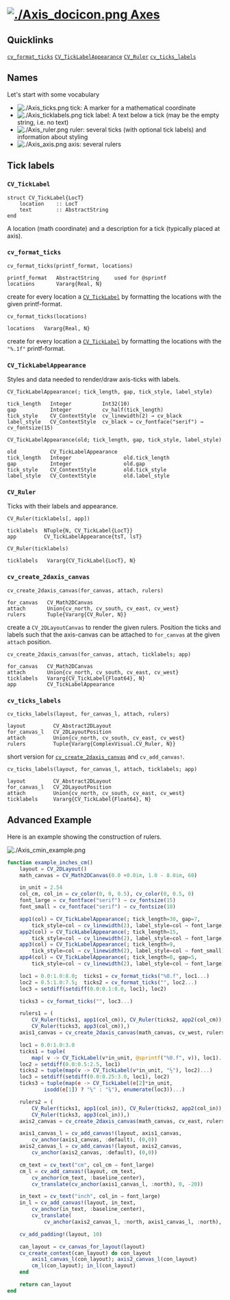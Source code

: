 # [![./Axis_docicon.png](./Axis_docicon.png) Axes](./Axis.md)

## Quicklinks

[`cv_format_ticks`](./Axis.md#user-content-cv_format_ticks)   [`CV_TickLabelAppearance`](./Axis.md#user-content-cv_ticklabelappearance)   [`CV_Ruler`](./Axis.md#user-content-cv_ruler)   [`cv_ticks_labels`](./Axis.md#user-content-cv_ticks_labels)

## Names

Let's start with some vocabulary

  * ![./Axis_ticks.png](./Axis_ticks.png) tick: A marker for a mathematical coordinate
  * ![./Axis_ticklabels.png](./Axis_ticklabels.png) tick label: A text below a tick (may be the empty string, i.e. no text)
  * ![./Axis_ruler.png](./Axis_ruler.png) ruler: several ticks (with optional tick labels) and information about styling
  * ![./Axis_axis.png](./Axis_axis.png) axis: several rulers

## Tick labels

### `CV_TickLabel`

```
struct CV_TickLabel{LocT}
    location    :: LocT
    text        :: AbstractString
end
```

A location (math coordinate) and a description for a tick (typically placed at axis).

### `cv_format_ticks`

```
cv_format_ticks(printf_format, locations)

printf_format   AbstractString     used for @sprintf
locations       Vararg{Real, N}
```

create for every location a [`CV_TickLabel`](./Axis.md#user-content-cv_ticklabel) by formatting the locations with the given printf-format.

```
cv_format_ticks(locations)

locations   Vararg{Real, N}
```

create for every location a [`CV_TickLabel`](./Axis.md#user-content-cv_ticklabel) by formatting the locations with the `"%.1f"` printf-format.

### `CV_TickLabelAppearance`

Styles and data needed to render/draw axis-ticks with labels.

```
CV_TickLabelAppearance(; tick_length, gap, tick_style, label_style)

tick_length   Integer          Int32(10)
gap           Integer          cv_half(tick_length)
tick_style    CV_ContextStyle  cv_linewidth(2) → cv_black
label_style   CV_ContextStyle  cv_black → cv_fontface("serif") → cv_fontsize(15)
```

```
CV_TickLabelAppearance(old; tick_length, gap, tick_style, label_style)

old           CV_TickLabelAppearance
tick_length   Integer                 old.tick_length
gap           Integer                 old.gap
tick_style    CV_ContextStyle         old.tick_style
label_style   CV_ContextStyle         old.label_style
```

### `CV_Ruler`

Ticks with their labels and appearance.

```
CV_Ruler(ticklabels[, app])

ticklabels  NTuple{N, CV_TickLabel{LocT}}
app         CV_TickLabelAppearance{tsT, lsT}
```

```
CV_Ruler(ticklabels)

ticklabels   Vararg{CV_TickLabel{LocT}, N}
```

### `cv_create_2daxis_canvas`

```
cv_create_2daxis_canvas(for_canvas, attach, rulers)

for_canvas   CV_Math2DCanvas
attach       Union{cv_north, cv_south, cv_east, cv_west}
rulers       Tuple{Vararg{CV_Ruler, N}}
```

create a `CV_2DLayoutCanvas` to render the given rulers. Position the ticks and labels such that the axis-canvas can be attached to `for_canvas` at the given `attach` position.

```
cv_create_2daxis_canvas(for_canvas, attach, ticklabels; app)

for_canvas   CV_Math2DCanvas
attach       Union{cv_north, cv_south, cv_east, cv_west}
ticklabels   Vararg{CV_TickLabel{Float64}, N}
app          CV_TickLabelAppearance
```

### `cv_ticks_labels`

```
cv_ticks_labels(layout, for_canvas_l, attach, rulers)

layout         CV_Abstract2DLayout
for_canvas_l   CV_2DLayoutPosition
attach         Union{cv_north, cv_south, cv_east, cv_west}
rulers         Tuple{Vararg{ComplexVisual.CV_Ruler, N}}
```

short version for [`cv_create_2daxis_canvas`](./Axis.md#user-content-cv_create_2daxis_canvas) and `cv_add_canvas!`.

```
cv_ticks_labels(layout, for_canvas_l, attach, ticklabels; app)

layout         CV_Abstract2DLayout
for_canvas_l   CV_2DLayoutPosition
attach         Union{cv_north, cv_south, cv_east, cv_west}
ticklabels     Vararg{CV_TickLabel{Float64}, N}
```

## Advanced Example

Here is an example showing the construction of rulers.

![./Axis_cmin_example.png](./Axis_cmin_example.png)

```julia
function example_inches_cm()
    layout = CV_2DLayout()
    math_canvas = CV_Math2DCanvas(0.0 +0.0im, 1.0 - 8.0im, 60)

    in_unit = 2.54
    col_cm, col_in = cv_color(0, 0, 0.5), cv_color(0, 0.5, 0)
    font_large = cv_fontface("serif") → cv_fontsize(15)
    font_small = cv_fontface("serif") → cv_fontsize(10)

    app1(col) = CV_TickLabelAppearance(; tick_length=30, gap=7,
        tick_style=col → cv_linewidth(2), label_style=col → font_large)
    app2(col) = CV_TickLabelAppearance(; tick_length=15,
        tick_style=col → cv_linewidth(2), label_style=col → font_large)
    app3(col) = CV_TickLabelAppearance(; tick_length=9,
        tick_style=col → cv_linewidth(2), label_style=col → font_small)
    app4(col) = CV_TickLabelAppearance(; tick_length=0, gap=5,
        tick_style=col → cv_linewidth(2), label_style=col → font_large)

    loc1 = 0.0:1.0:8.0;  ticks1 = cv_format_ticks("%0.f", loc1...)
    loc2 = 0.5:1.0:7.5;  ticks2 = cv_format_ticks("", loc2...)
    loc3 = setdiff(setdiff(0.0:0.1:8.0, loc1), loc2)

    ticks3 = cv_format_ticks("", loc3...)

    rulers1 = (
        CV_Ruler(ticks1, app1(col_cm)), CV_Ruler(ticks2, app2(col_cm)),
        CV_Ruler(ticks3, app3(col_cm)),)
    axis1_canvas = cv_create_2daxis_canvas(math_canvas, cv_west, rulers1)

    loc1 = 0.0:1.0:3.0
    ticks1 = tuple(
        map( v -> CV_TickLabel(v*in_unit, @sprintf("%0.f", v)), loc1)...)
    loc2 = setdiff(0.0:0.5:2.5, loc1)
    ticks2 = tuple(map(v -> CV_TickLabel(v*in_unit, "½"), loc2)...)
    loc3 = setdiff(setdiff(0.0:0.25:3.0, loc1), loc2)
    ticks3 = tuple(map(e -> CV_TickLabel(e[2]*in_unit,
            isodd(e[1]) ? "¼" : "¾"), enumerate(loc3))...)

    rulers2 = (
        CV_Ruler(ticks1, app1(col_in)), CV_Ruler(ticks2, app2(col_in)),
        CV_Ruler(ticks3, app3(col_in)),)
    axis2_canvas = cv_create_2daxis_canvas(math_canvas, cv_east, rulers2)

    axis1_canvas_l = cv_add_canvas!(layout, axis1_canvas,
        cv_anchor(axis1_canvas, :default), (0,0))
    axis2_canvas_l = cv_add_canvas!(layout, axis2_canvas,
        cv_anchor(axis2_canvas, :default), (0,0))

    cm_text = cv_text("cm", col_cm → font_large)
    cm_l = cv_add_canvas!(layout, cm_text,
        cv_anchor(cm_text, :baseline_center),
        cv_translate(cv_anchor(axis1_canvas_l, :north), 0, -20))

    in_text = cv_text("inch", col_in → font_large)
    in_l = cv_add_canvas!(layout, in_text,
        cv_anchor(in_text, :baseline_center),
        cv_translate(
            cv_anchor(axis2_canvas_l, :north, axis1_canvas_l, :north), 0, -20))

    cv_add_padding!(layout, 10)

    can_layout = cv_canvas_for_layout(layout)
    cv_create_context(can_layout) do con_layout
        axis1_canvas_l(con_layout); axis2_canvas_l(con_layout)
        cm_l(con_layout); in_l(con_layout)
    end

    return can_layout
end
```


